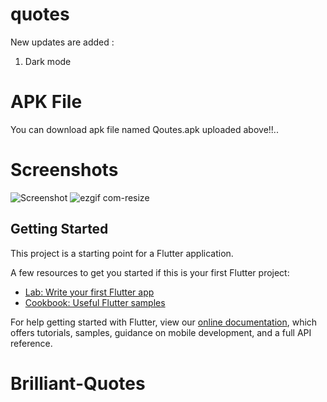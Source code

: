 # quotes

New updates are added :
1. Dark mode


# APK File

You can download apk file named Qoutes.apk uploaded above!!..

# Screenshots

![Screenshot](https://user-images.githubusercontent.com/42396114/80798055-0cec8e80-8bc1-11ea-9619-8e84a546e3b8.jpeg)     ![ezgif com-resize](https://user-images.githubusercontent.com/42396114/80799074-884f3f80-8bc3-11ea-9b5e-7d55fd022f45.gif)






## Getting Started

This project is a starting point for a Flutter application.

A few resources to get you started if this is your first Flutter project:

- [Lab: Write your first Flutter app](https://flutter.dev/docs/get-started/codelab)
- [Cookbook: Useful Flutter samples](https://flutter.dev/docs/cookbook)

For help getting started with Flutter, view our
[online documentation](https://flutter.dev/docs), which offers tutorials,
samples, guidance on mobile development, and a full API reference.
# Brilliant-Quotes
